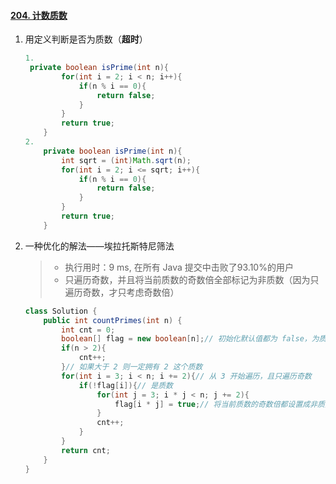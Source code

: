 #### [204. 计数质数](https://leetcode-cn.com/problems/count-primes/)

1. 用定义判断是否为质数（**超时**）

   ```Java
   1.
   	private boolean isPrime(int n){
           for(int i = 2; i < n; i++){
               if(n % i == 0){
                   return false;
               }
           }
           return true;
       }
   2.
       private boolean isPrime(int n){
           int sqrt = (int)Math.sqrt(n);
           for(int i = 2; i <= sqrt; i++){
               if(n % i == 0){
                   return false;
               }
           }
           return true;
       }
   ```



2. 一种优化的解法——埃拉托斯特尼筛法

   > - 执行用时：9 ms, 在所有 Java 提交中击败了93.10%的用户
   > - 只遍历奇数，并且将当前质数的奇数倍全部标记为非质数（因为只遍历奇数，才只考虑奇数倍）

   ```Java
   class Solution {
       public int countPrimes(int n) {
           int cnt = 0;
           boolean[] flag = new boolean[n];// 初始化默认值都为 false，为质数标记
           if(n > 2){
               cnt++;
           }// 如果大于 2 则一定拥有 2 这个质数
           for(int i = 3; i < n; i += 2){// 从 3 开始遍历，且只遍历奇数
               if(!flag[i]){// 是质数
                   for(int j = 3; i * j < n; j += 2){
                       flag[i * j] = true;// 将当前质数的奇数倍都设置成非质数标记 true
                   }
                   cnt++;
               }
           }
           return cnt;
       }
   }
   ```

   
